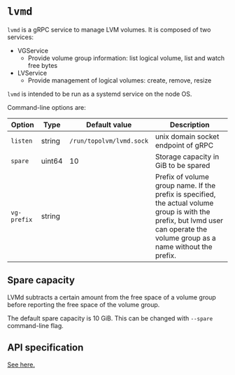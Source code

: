 `lvmd`
======

`lvmd` is a gRPC service to manage LVM volumes.  It is composed of two services:
- VGService
    - Provide volume group information: list logical volume, list and watch free bytes
- LVService
    - Provide management of logical volumes: create, remove, resize

`lvmd` is intended to be run as a systemd service on the node OS.

Command-line options are:

| Option         | Type   | Default value            | Description                          |
| -------------- | ------ | ------------------------ | ------------------------------------ |
| `listen`       | string | `/run/topolvm/lvmd.sock` | unix domain socket endpoint of gRPC  |
| `spare`        | uint64 | 10                       | Storage capacity in GiB to be spared |
| `vg-prefix`    | string |                          | Prefix of volume group name. If the prefix is specified, the actual volume group is with the prefix, but lvmd user can operate the volume group as a name without the prefix. |

Spare capacity
--------------

LVMd subtracts a certain amount from the free space of a volume group before
reporting the free space of the volume group.

The default spare capacity is 10 GiB.  This can be changed with `--spare` command-line flag.

API specification
-----------------

[See here.](./lvmd-protocol.md)
